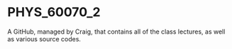 # PHYS_60070_2
A GitHub, managed by Craig, that contains all of the class lectures, as well as various source codes.
